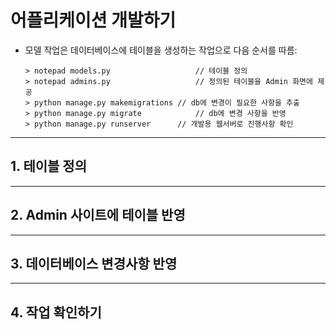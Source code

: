 # 어플리케이션 개발하기

- 모델 작업은 데이터베이스에 테이블을 생성하는 작업으로 다음 순서를 따름:

  ```
  > notepad models.py					// 테이블 정의
  > notepad admins.py					// 정의된 테이블을 Admin 화면에 제공
  > python manage.py makemigrations	// db에 변경이 필요한 사항을 추출
  > python manage.py migrate			// db에 변경 사항을 반영
  > python manage.py runserver		// 개발용 웹서버로 진행사항 확인
  ```

___

## 1. 테이블 정의



___

## 2. Admin 사이트에 테이블 반영



___

## 3. 데이터베이스 변경사항 반영



___

## 4. 작업 확인하기





